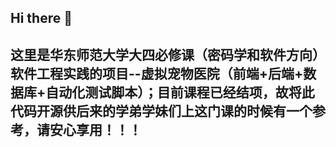## Hi there 👋
## 这里是华东师范大学大四必修课（密码学和软件方向）软件工程实践的项目--虚拟宠物医院（前端+后端+数据库+自动化测试脚本）；目前课程已经结项，故将此代码开源供后来的学弟学妹们上这门课的时候有一个参考，请安心享用！！！


